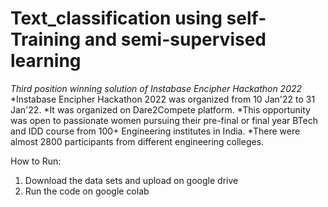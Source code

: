 
# Text_classification using self-Training and semi-supervised learning
_Third position winning solution of Instabase Encipher Hackathon 2022_
*Instabase Encipher Hackathon 2022 was organized from 10 Jan'22 to 31 Jan'22.
*It was organized on Dare2Compete platform.
*This opportunity was open to passionate women pursuing their pre-final or final year BTech and IDD course from 100+ Engineering institutes in India.
*There were almost 2800 participants from different engineering colleges.

How to Run:
1. Download the data sets and upload on google drive
2. Run the code on google colab
